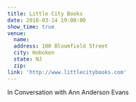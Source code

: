 ```yaml
---
title: Little City Books
date: 2018-03-14 19:00:00
show_time: true
venue:
  name:
  address: 100 Bloomfield Street
  city: Hoboken
  state: NJ
  zip:
link: 'http://www.littlecitybooks.com'
---
```



In Conversation with Ann Anderson Evans